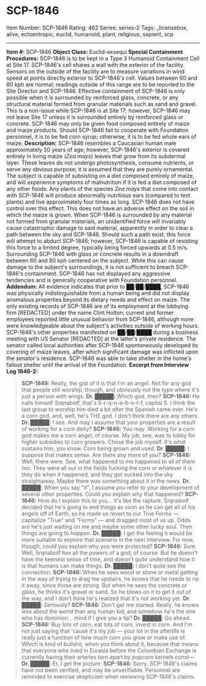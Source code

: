 # SCP-1846
Item Number: SCP-1846
Rating: 462
Series: series-2
Tags: _licensebox, alive, ectoentropic, euclid, humanoid, plant, religious, sapient, scp

---

**Item #:** SCP-1846
**Object Class:** Euclid-exsequi
**Special Containment Procedures:** SCP-1846 is to be kept in a Type 3 Humanoid Containment Cell at Site 17. SCP-1846's cell shares a wall with the exterior of the facility. Sensors on the outside of the facility are to measure variations in wind speed at points directly exterior to SCP-1846's cell. Values between 60 and 80 kph are normal; readings outside of this range are to be reported to the Site Director and SCP-1846.
Effective containment of SCP-1846 is only possible when it is surrounded by reinforced glass, concrete, or any structural material formed from granular materials such as sand and gravel. This is a non-issue while SCP-1846 is at Site 17; however, SCP-1846 may not leave Site 17 unless it is surrounded entirely by reinforced glass or concrete.
SCP-1846 may only be given food composed entirely of maize and maize products. Should SCP-1846 fail to cooperate with Foundation personnel, it is to be fed corn syrup; otherwise, it is to be fed whole ears of maize.
**Description:** SCP-1846 resembles a Caucasian human male approximately 50 years of age; however, SCP-1846's exterior is covered entirely in living maize (_Zea mays_) leaves that grow from its subdermal layer. These leaves do not undergo photosynthesis, consume nutrients, or serve any obvious purpose; it is assumed that they are purely ornamental. The subject is capable of subsisting on a diet composed entirely of maize, and will experience symptoms of malnutrition if it is fed a diet composed of any other foods.
Any plants of the species _Zea mays_ that come into contact with SCP-1846 will produce abnormally nutritious ears (compared to test plants) and live approximately four times as long. SCP-1846 does not have control over this effect. This does not have an adverse effect on the soil in which the maize is grown.
When SCP-1846 is surrounded by any material not formed from granular materials, an unidentified force will invariably cause catastrophic damage to said material, apparently in order to clear a path between the sky and SCP-1846. Should such a path exist, this force will attempt to abduct SCP-1846; however, SCP-1846 is capable of resisting this force to a limited degree, typically being forced upwards at 0.5 m/s.
Surrounding SCP-1846 with glass or concrete results in a downdraft between 60 and 80 kph centered on the subject. While this can cause damage to the subject's surroundings, it is not sufficient to breach SCP-1846's containment.
SCP-1846 has not displayed any aggressive tendencies and is generally cooperative with Foundation personnel.
**Addendum:** All evidence indicates that prior to ██/██/████, SCP-1846 was physically indistinguishable from a human being and did not display anomalous properties beyond its dietary needs and effect on maize. The only existing records of SCP-1846 are of its employment at the lobbying firm [REDACTED] under the name Clint Holton; current and former employees reported little unusual behavior from SCP-1846, although none were knowledgeable about the subject's activities outside of working hours.
SCP-1846's other properties manifested on ██/██/████ during a business meeting with US Senator [REDACTED] at the latter's private residence. The senator called local authorities after SCP-1846 spontaneously developed its covering of maize leaves, after which significant damage was inflicted upon the senator's residence. SCP-1846 was able to take shelter in the home's fallout shelter until the arrival of the Foundation.
**Excerpt from Interview Log 1846-2:**
> **SCP-1846:** Really, the gist of it is that I'm an angel. Not for any god that people still worship, though, and obviously not the type where it's just a person with wings.
> **Dr. █████:** Which god, then?
> **SCP-1846:** He calls himself Srqnabotf, that's S-r-q-n-a-b-o-t-f, capital S. I think the last group to worship him died a bit after the Spanish came over. He's a corn god, and, well, he's THE god. I don't think there are any others.
> **Dr. █████:** I see. And may I assume that your properties are a result of working for a corn deity?
> **SCP-1846:** You may. Working for a corn god makes me a corn angel, of course. My job, see, was to lobby for higher subsidies to corn growers. Chose the job myself. It's what sustains him, you know. Corn being grown and used.
> **Dr. █████:** I suppose that makes sense. Are there any more of you?
> **SCP-1846:** Well, there were. See, what happened to me happened to all of them too. They were all out in the fields fucking the corn or whatever it is they do when it happened, and they got sucked into the sky straightaway. Maybe there was something about it in the news.
> **Dr. █████:** When you say "it", I assume you refer to your development of several other properties. Could you explain why that happened?
> **SCP-1846:** How do I explain this to you… it's like the rapture. Srqnabotf decided that he's going to end things as soon as he can get all of his angels off of Earth, so he made us revert to our True Forms — capitalize "True" and "Forms" — and dragged most of us up. Odds are he's just waiting on me and maybe some other lucky soul. Then things are going to _happen_.
> **Dr. █████:** I get the feeling it would be more suitable to explore that scenario in the next interview. For now, though, could you explain why you were protected?
> **SCP-1846:** Sure. Well, Srqnabotf has all the powers of a god, of course. But he doesn't have the keenest sense of time, and doesn't _quite_ understand how it is that humans can make things.
> **Dr. █████:** I don't quite see the connection.
> **SCP-1846:** When he sees wood or stone or metal getting in the way of trying to drag me upstairs, he knows that he needs to rip it away, since those are strong. But when he sees the concrete or glass, he thinks it's gravel or sand. So he blows on it to get it out of the way, and I don't think he's realized that it's not working yet.
> **Dr. █████:** Seriously?
> **SCP-1846:** Don't get me started. Really, he knows less about the world than any human kid, and somehow _he's_ the one who has dominion… mind if I give you a tip?
> **Dr. █████:** Go ahead.
> **SCP-1846:** Buy lots of corn, eat lots of corn, invest in corn. And I'm not just saying that 'cause it's my job — your lot in the afterlife is really just a function of how much corn you grow or make use of. Which is kind of bullshit, when you think about it, because that means that everyone who lived in Eurasia before the Columbian Exchange is currently having their arteries torn apart by popcorn kernels const—
> **Dr. █████:** Er, I get the picture.
> **SCP-1846:** Sorry.
SCP-1846's claims have not been verified, and may be unverifiable. Personnel are reminded to exercise skepticism when reviewing SCP-1846's claims.